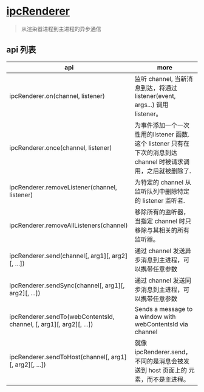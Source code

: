 # [ipcRenderer](https://electronjs.org/docs/api/ipc-renderer)

> 从渲染器进程到主进程的异步通信

## api 列表

| api                                                                 | more                                                                                                           |
| ------------------------------------------------------------------- | -------------------------------------------------------------------------------------------------------------- |
| ipcRenderer.on(channel, listener)                                   | 监听 channel, 当新消息到达，将通过 listener(event, args...) 调用 listener。                                    |
| ipcRenderer.once(channel, listener)                                 | 为事件添加一个一次性用的listener 函数.这个 listener 只有在下次的消息到达 channel 时被请求调用，之后就被删除了. |
| ipcRenderer.removeListener(channel, listener)                       | 为特定的 channel 从监听队列中删除特定的 listener 监听者.                                                       |
| ipcRenderer.removeAllListeners(channel)                             | 移除所有的监听器，当指定 channel 时只移除与其相关的所有监听器。                                                |
| ipcRenderer.send(channel[, arg1][, arg2][, ...])                    | 通过 channel 发送异步消息到主进程，可以携带任意参数                                                            |
| ipcRenderer.sendSync(channel[, arg1][, arg2][, ...])                | 通过 channel 发送同步消息到主进程，可以携带任意参数                                                            |
| ipcRenderer.sendTo(webContentsId, channel, [, arg1][, arg2][, ...]) | Sends a message to a window with webContentsId via channel                                                     |
| ipcRenderer.sendToHost(channel[, arg1][, arg2][, ...])              | 就像 ipcRenderer.send，不同的是消息会被发送到 host 页面上的 <webview> 元素，而不是主进程。                     |